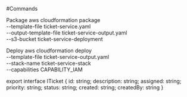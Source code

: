 
#Commands

Package
aws cloudformation package \
--template-file ticket-service.yaml \
--output-template-file ticket-service-output.yaml \
--s3-bucket ticket-service-deployment

Deploy
aws cloudformation deploy \
--template-file ticket-service-output.yaml \
--stack-name ticket-service-stack \
--capabilities CAPABILITY_IAM



export interface ITicket {
  id: string;
  description: string;
  assigned: string;
  priority: string;
  status: string;
  created: string;
  createdBy: string
}



